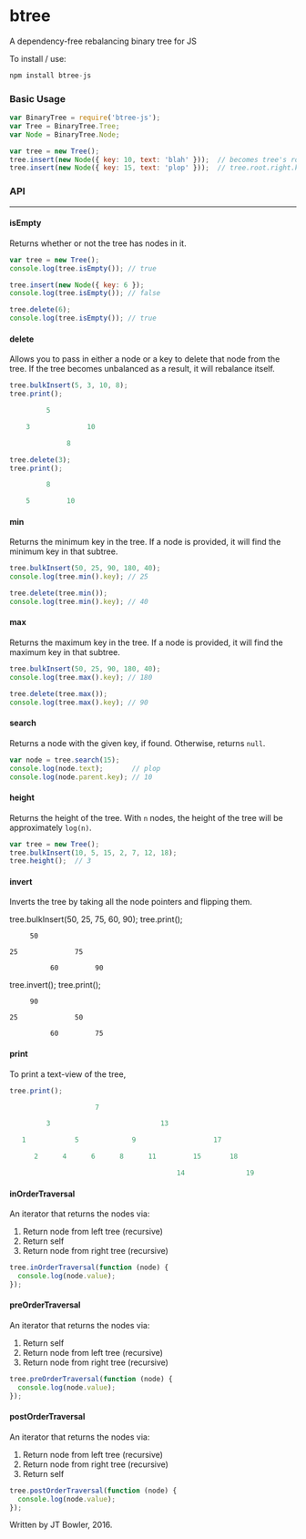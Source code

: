 # btree
A dependency-free rebalancing binary tree for JS

To install / use:
```javascript
npm install btree-js
```

### Basic Usage
```javascript
var BinaryTree = require('btree-js');
var Tree = BinaryTree.Tree;
var Node = BinaryTree.Node;

var tree = new Tree();
tree.insert(new Node({ key: 10, text: 'blah' }));  // becomes tree's root
tree.insert(new Node({ key: 15, text: 'plop' }));  // tree.root.right.key: 15
```

### API
---

#### isEmpty
Returns whether or not the tree has nodes in it.
```javascript
var tree = new Tree();
console.log(tree.isEmpty()); // true

tree.insert(new Node({ key: 6 });
console.log(tree.isEmpty()); // false

tree.delete(6);
console.log(tree.isEmpty()); // true
```

#### delete
Allows you to pass in either a node or a key to delete that node from the tree.  If the tree becomes unbalanced as a result, it will rebalance itself.

```javascript
tree.bulkInsert(5, 3, 10, 8);
tree.print();

         5

    3              10

              8

tree.delete(3);
tree.print();

         8

    5         10
```

#### min
Returns the minimum key in the tree.  If a node is provided, it will find the minimum key in that subtree.

```javascript
tree.bulkInsert(50, 25, 90, 180, 40);
console.log(tree.min().key); // 25

tree.delete(tree.min());
console.log(tree.min().key); // 40
```

#### max
Returns the maximum key in the tree.  If a node is provided, it will find the maximum key in that subtree.

```javascript
tree.bulkInsert(50, 25, 90, 180, 40);
console.log(tree.max().key); // 180

tree.delete(tree.max());
console.log(tree.max().key); // 90
```

#### search
Returns a node with the given key, if found.  Otherwise, returns `null`.
```javascript
var node = tree.search(15);
console.log(node.text);       // plop
console.log(node.parent.key); // 10
```

#### height
Returns the height of the tree.  With `n` nodes, the height of the
tree will be approximately `log(n)`.
```javascript
var tree = new Tree();
tree.bulkInsert(10, 5, 15, 2, 7, 12, 18);
tree.height();  // 3
```

#### invert
Inverts the tree by taking all the node pointers and flipping them.

tree.bulkInsert(50, 25, 75, 60, 90);
tree.print();

         50

    25              75

              60         90

tree.invert();
tree.print();

         90

    25              50

              60         75

#### print
To print a text-view of the tree,

```javascript
tree.print();

                     7

         3                           13

   1            5             9                   17

      2      4      6      8      11         15       18

                                         14               19
```

#### inOrderTraversal
An iterator that returns the nodes via:

1. Return node from left tree (recursive)
2. Return self
3. Return node from right tree (recursive)

```javascript
tree.inOrderTraversal(function (node) {
  console.log(node.value);
});
```


#### preOrderTraversal
An iterator that returns the nodes via:

1. Return self
2. Return node from left tree (recursive)
3. Return node from right tree (recursive)

```javascript
tree.preOrderTraversal(function (node) {
  console.log(node.value);
});
```


#### postOrderTraversal
An iterator that returns the nodes via:

1. Return node from left tree (recursive)
2. Return node from right tree (recursive)
3. Return self

```javascript
tree.postOrderTraversal(function (node) {
  console.log(node.value);
});
```


Written by JT Bowler, 2016.
